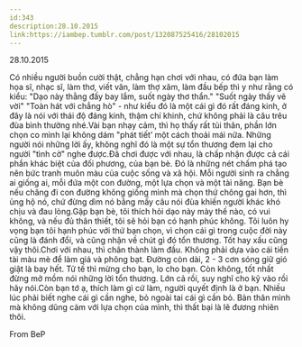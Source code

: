 ```yaml
---
id:343
description:28.10.2015
link:https://iambep.tumblr.com/post/132087525416/28102015
---
```


28.10.2015

Có nhiều người buồn cười thật, chẳng hạn chơi với nhau, có đứa bạn làm họa
sĩ, nhạc sĩ, làm thơ, viết văn, làm thợ xăm, làm đầu bếp thì y như rằng
có kiểu: "Dạo này thằng đấy bay lắm, suốt ngày thơ thẩn." "Suốt ngày thấy
vẽ vời" "Toàn hát với chẳng hò" - như kiểu đó là một cái gì đó rất đáng
kinh, ở đây là nói với thái độ đáng kinh, thậm chí khinh, chứ không phải
là câu trêu đùa bình thường nhé.Vài bạn nhạy cảm, thì họ thấy rất tủi thân,
phần lớn chọn co mình lại không dám "phát tiết’ một cách thoải mái nữa.
Những người nói những lời ấy, không nghĩ đó là một sự tổn thương đem lại
cho người "tình cờ" nghe được.Đã chơi được với nhau, là chấp nhận được cả
cái phần khác biệt của đối phương, của bạn bè. Đó là những nét chấm phá
tạo nên bức tranh muôn màu của cuộc sống và xã hội. Mỗi người sinh ra chẳng
ai giống ai, mỗi đứa một con đường, một lựa chọn và một tài năng. Bạn bè
nếu chăng đi con đường không giống mình mà chọn thứ chông gai hơn, thì ủng
hộ nó, chứ đừng dìm nó bằng mấy câu nói đùa khiến người khác khó chịu và
đau lòng.Gặp bạn bè, tôi thích hỏi dạo này mày thế nào, có vui không, và
nếu đủ thân thiết, tôi sẽ hỏi bạn có hạnh phúc không. Tôi luôn hy vọng bạn
tôi hạnh phúc với thứ bạn chọn, vì chọn cái gì trong cuộc đời này cũng là
đánh đổi, và cũng nhận về chút gì đó tổn thương. Tốt hay xấu cũng vậy thôi.Chơi
với nhau, thì chân thành làm đầu. Không phải dựa vào cái tiền tài màu mè
để làm giá và phông bạt. Đường còn dài, 2 - 3 cơn sóng giữ gió giật là bay
hết. Tử tế thì mừng cho bạn, lo cho bạn. Còn không, tốt nhất đừng mở mồm
nói những lời tổn thương. Lớn cả rồi, suy nghĩ cho kỹ vào rồi hãy nói.Còn
bạn tớ ạ, thích làm gì cứ làm, người quyết định là ở bạn. Nhiều lúc phải
biết nghe cái gì cần nghe, bỏ ngoài tai cái gì cần bỏ. Bản thân mình mà
không dũng cảm với lựa chọn của mình, thì thất bại là lẽ đương nhiên thôi.

From BeP